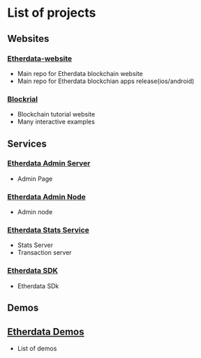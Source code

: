 # List of projects

## Websites

### [Etherdata-website](./websites//etherdata-website/)
- Main repo for Etherdata blockchain website
- Main repo for Etherdata blockchian apps release(ios/android)

### [Blockrial](./websites/blockrial/)
- Blockchain tutorial website
- Many interactive examples

## Services

### [Etherdata Admin Server](./services/etherdata-admin-server/)

- Admin Page

### [Etherdata Admin Node](./services/etd-local-admin-node/)

- Admin node

### [Etherdata Stats Service](./services/etdstats/)

- Stats Server
- Transaction server

### [Etherdata SDK](./services/etherdata-sdk/)

- Etherdata SDk

## Demos

## [Etherdata Demos](./demos/demos/)

- List of demos
